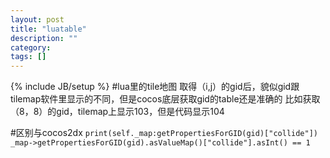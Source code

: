 ```yaml
---
layout: post
title: "luatable"
description: ""
category: 
tags: []
---
```

{% include JB/setup %}
#lua里的tile地图
取得（i,j）的gid后，貌似gid跟tilemap软件里显示的不同，但是cocos底层获取gid的table还是准确的
比如获取（8，8）的gid，tilemap上显示103，但是代码显示104

#区别与cocos2dx
```print(self._map:getPropertiesForGID(gid)["collide"])```
```_map->getPropertiesForGID(gid).asValueMap()["collide"].asInt() == 1```